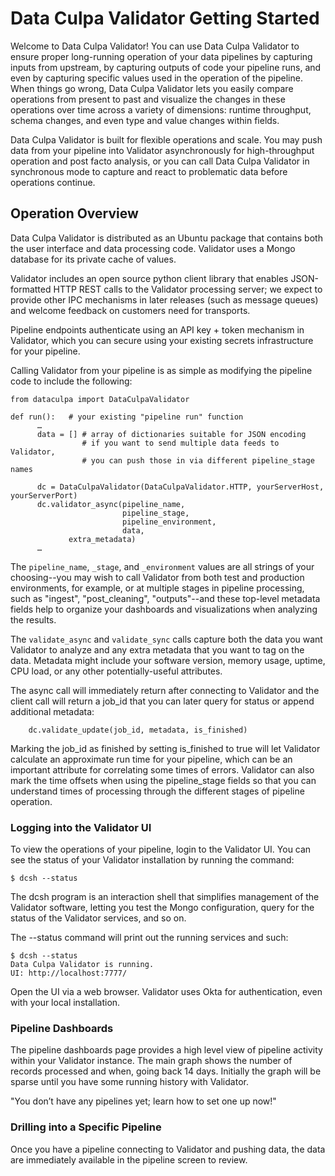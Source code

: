 # Data Culpa Validator Getting Started

Welcome to Data Culpa Validator! You can use Data Culpa Validator to ensure proper long-running operation of your data pipelines by capturing inputs from upstream, by capturing outputs of code your pipeline runs, and even by capturing specific values used in the operation of the pipeline.  When things go wrong, Data Culpa Validator lets you easily compare operations from present to past and visualize the changes in these operations over time across a variety of dimensions: runtime throughput, schema changes, and even type and value changes within fields.
 
Data Culpa Validator is built for flexible operations and scale. You may push data from your pipeline into Validator asynchronously for high-throughput operation and post facto analysis, or you can call Data Culpa Validator in synchronous mode to capture and react to problematic data before operations continue.




## Operation Overview 
 
Data Culpa Validator is distributed as an Ubuntu package that contains both the user interface and data processing code. Validator uses a Mongo database for its private cache of values.
 
Validator includes an open source python client library that enables JSON-formatted HTTP REST calls to the Validator processing server; we expect to provide other IPC mechanisms in later releases (such as message queues) and welcome feedback on customers need for transports.
 
Pipeline endpoints authenticate using an API key + token mechanism in Validator, which you can secure using your existing secrets infrastructure for your pipeline.
 
Calling Validator from your pipeline is as simple as modifying the pipeline code to include the following:
 
    from dataculpa import DataCulpaValidator
    
    def run():   # your existing "pipeline run" function
          …
          data = [] # array of dictionaries suitable for JSON encoding
                    # if you want to send multiple data feeds to Validator,
                    # you can push those in via different pipeline_stage names
 
          dc = DataCulpaValidator(DataCulpaValidator.HTTP, yourServerHost, yourServerPort)
          dc.validator_async(pipeline_name, 
                             pipeline_stage, 
                             pipeline_environment, 
                             data,
			     extra_metadata)
          …

The `pipeline_name`, `_stage`, and `_environment` values are all strings of your choosing--you may wish to call Validator from both test and production environments, for example, or at multiple stages in pipeline processing, such as "ingest", "post_cleaning", "outputs"--and these top-level metadata fields help to organize your dashboards and visualizations when analyzing the results.
 
The `validate_async` and `validate_sync` calls capture both the data you want Validator to analyze and any extra metadata that you want to tag on the data.  Metadata might include your software version, memory usage, uptime, CPU load, or any other potentially-useful attributes.
 
The async call will immediately return after connecting to Validator and the client call will return a job_id that you can later query for status or append additional metadata:
 
        dc.validate_update(job_id, metadata, is_finished)
 
Marking the job_id as finished by setting is_finished to true will let Validator calculate an approximate run time for your pipeline, which can be an important attribute for correlating some times of errors.  Validator can also mark the time offsets when using the pipeline_stage fields so that you can understand times of processing through the different stages of pipeline operation.
 

### Logging into the Validator UI

To view the operations of your pipeline, login to the Validator UI.  You can see the status of your Validator installation by running the command:

    $ dcsh --status

The dcsh program is an interaction shell that simplifies management of the Validator software, letting you test the Mongo configuration, query for the status of the Validator services, and so on.

The --status command will print out the running services and such:

	
    $ dcsh --status
    Data Culpa Validator is running.
    UI: http://localhost:7777/

Open the UI via a web browser. Validator uses Okta for authentication, even with your local installation. 


### Pipeline Dashboards

The pipeline dashboards page provides a high level view of pipeline activity within your Validator instance. The main graph shows the number of records processed and when, going back 14 days.  Initially the graph will be sparse until you have some running history with Validator.

"You don’t have any pipelines yet; learn how to set one up now!"

### Drilling into a Specific Pipeline

Once you have a pipeline connecting to Validator and pushing data, the data are immediately available in the pipeline screen to review.

